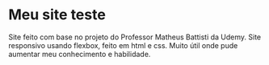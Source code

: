 # Meu site teste
Site feito com base no projeto do Professor Matheus Battisti da Udemy. Site responsivo usando flexbox, feito em html e css.
Muito útil onde pude aumentar meu conhecimento e habilidade.
